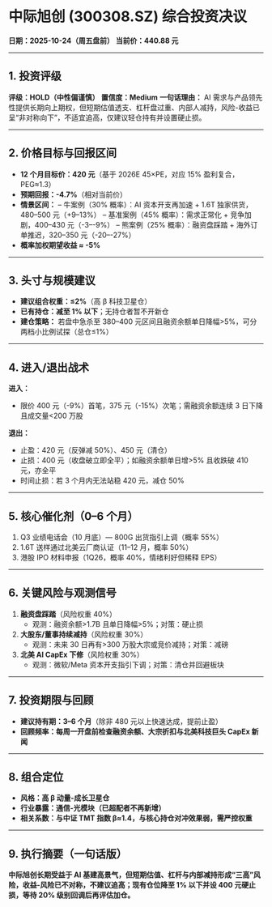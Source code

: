 # 中际旭创 (300308.SZ) 综合投资决议
**日期：2025-10-24（周五盘前）**
**当前价：440.88 元**

---

## 1. 投资评级
**评级：HOLD（中性偏谨慎）**
**置信度：Medium**
**一句话理由：** AI 需求与产品领先性提供长期向上期权，但短期估值透支、杠杆盘过重、内部人减持，风险-收益已呈“非对称向下”，不适宜追高，仅建议轻仓持有并设置硬止损。

---

## 2. 价格目标与回报区间
- **12 个月目标价：420 元**（基于 2026E 45×PE，对应 15% 盈利复合，PEG≈1.3）
- **预期回报：-4.7%**（相对当前价）
- **情景区间：**
  – 牛案例（30% 概率）：AI 资本开支再加速 + 1.6T 独家供货，480–500 元（+9–13%）
  – 基准案例（45% 概率）：需求正常化 + 竞争加剧，400–430 元（-3–-9%）
  – 熊案例（25% 概率）：融资盘踩踏 + 海外订单推迟，320–350 元（-20–-27%）
- **概率加权期望收益 ≈ -5%**

---

## 3. 头寸与规模建议
- **建议组合权重：≤2%**（高 β 科技卫星仓）
- **已有持仓：减至 1% 以下**；无持仓者暂不开新仓
- **建仓策略：** 若盘中急杀至 380–400 元区间且融资余额单日降幅>5%，可分两档小比例试探（总仓≤1%）

---

## 4. 进入/退出战术
**进入：**
- 限价 400 元（-9%）首笔，375 元（-15%）次笔；需融资余额连续 3 日下降且成交量<200 万股

**退出：**
- 止盈：420 元（反弹减 50%）、450 元（清仓）
- 止损：400 元（收盘破立即全平）；如融资余额单日增>5% 且收跌破 410 元，亦全平
- 时间止损：若 3 个月内无法站稳 420 元，减仓 50%

---

## 5. 核心催化剂（0–6 个月）
1. Q3 业绩电话会（10 月底）— 800G 出货指引上调（概率 55%）
2. 1.6T 送样通过北美云厂商认证（11–12 月，概率 50%）
3. 港股 IPO 材料申报（1Q26，概率 40%，情绪利好但稀释 EPS）

---

## 6. 关键风险与观测信号
1. **融资盘踩踏**（风险权重 40%）
   - 观测：融资余额>1.7B 且单日降幅>5%；对策：硬止损
2. **大股东/董事持续减持**（风险权重 30%）
   - 观测：未来 30 日再有>300 万股大宗或竞价减持；对策：减磅
3. **北美 AI CapEx 下修**（风险权重 30%）
   - 观测：微软/Meta 资本开支指引下调；对策：清仓并回避板块

---

## 7. 投资期限与回顾
- **建议持有期：3–6 个月**（除非 480 元以上快速达成，提前止盈）
- **回顾频率：每周一开盘前检查融资余额、大宗折扣与北美科技巨头 CapEx 新闻**

---

## 8. 组合定位
- **风格：高 β 动量-成长卫星仓**
- **行业暴露：通信-光模块（已超配者不再新增）**
- **相关系数：与中证 TMT 指数 β≈1.4，与核心持仓对冲效果弱，需严控权重**

---

## 9. 执行摘要（一句话版）
**中际旭创长期受益于 AI 基建高景气，但短期估值、杠杆与内部减持形成“三高”风险，收益-风险已不对称，不建议追高；现有仓位降至 1% 以下并设 400 元硬止损，等待 20% 级别回调后再评估加仓。**